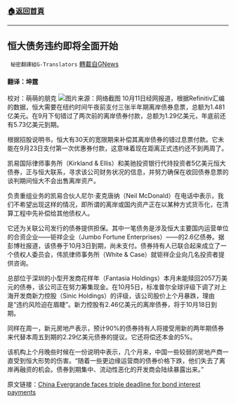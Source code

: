 ###  [:house:返回首頁](https://github.com/ourhimalayas/txt)
---


## 恒大债务违约即将全面开始
` 秘密翻譯組G-Translators` [轉載自GNews](https://gnews.org/zh-hans/1588422/)

#### 翻译：坤霆
校对：萌萌的朋克
![](https://assets.gnews.org/wp-content/uploads/2021/10/1-62.jpg)图片来源：网络截图
10月11日经网报道，根据Refinitiv汇编的数据，恒大需要在纽约时间午夜前支付三张半年期离岸债券息票，总额为1.481亿美元。在9月下旬错过了两次前的离岸债券付款，总额为1.29亿美元，年底前还有5.73亿美元到期。

根据招股说明书，恒大有30天的宽限期来补偿其离岸债券的错过息票付款。它未能在9月23日支付第一次优惠券付款，这意味着现在距离正式违约还不到两周了。

凯易国际律师事务所（Kirkland & Ellis）和美驰投资银行代持投资者5亿美元恒大债券，正与恒大联系，寻求该公司财务状况的信息，并努力确保在收回债券息票的谈判期间恒大不会出售离岸资产。

负责重组业务的凯易合伙人尼尔·麦克唐纳（Neil McDonald）在电话中表示，我们不希望出现这样的情况，即所谓的离岸或国内资产正在以某种方式货币化，在清算工程中先补偿给其他债权人。

它还为关联公司发行的债券提供担保。其中一笔债务是涉及恒大主要国内运营单位的合资企业——钜祥企业（Jumbo Fortune Enterprises）——的2.6亿债券。据彭博社报道，该债券于10月3日到期，尚未支付。债券持有人已联合起来成立了一个债权人委员会，伟凯律师事务所（White & Case）就钜祥企业向几名投资者提供咨询。

总部位于深圳的小型开发商花样年（Fantasia Holdings）本月未能赎回2057万美元的债券，该公司正在努力筹集现金。在10月5日，标准普尔全球评级下调了对上海开发商新力控股（Sinic Holdings）的评级，该公司股价上个月暴跌，理由是“违约风险迫在眉睫”。新力控股有2.46亿美元的离岸债券，将于10月18日到期。

同样在周一，新元房地产表示，预计90%的债券持有人将接受用新的两年期债券来代替本周五到期的2.29亿美元债券的提议。它还将偿还本金的5%。

该机构上个月晚些时候在一份说明中表示，几个月来，中国一些较弱的房地产商一直受到恒大形势的伤害。“随着一些更边缘运营商的债券价格下跌，他们失去了离岸再融资的机会。债券到期集中、流动性恶化的开发商会陆续暴露出来。”

原文链接：[China Evergrande faces triple deadline for bond interest payments](https://asia.nikkei.com/Business/Markets/China-debt-crunch/China-Evergrande-faces-triple-deadline-for-bond-interest-payments)
